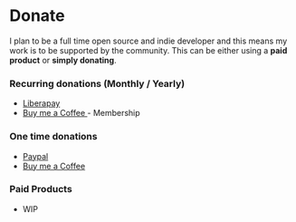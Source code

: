 # Donate

I plan to be a full time open source and indie developer and this means my work is to be supported by the community. This can be either using a **paid product** or **simply donating**.

### Recurring donations (Monthly / Yearly)

- <a href="https://liberapay.com/reaper" target="_blank"> Liberapay </a>
- <a href="https://www.buymeacoffee.com/barelyhuman" target="_blank"> Buy me a Coffee </a> - Membership


### One time donations

- <a href="https://paypal.me/barelyreaper" target="_blank"> Paypal </a>
- <a href="https://www.buymeacoffee.com/barelyhuman" target="_blank"> Buy me a Coffee </a>

### Paid Products

- WIP

